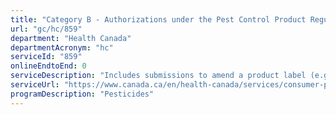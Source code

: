 ```yaml
---
title: "Category B - Authorizations under the Pest Control Product Regulations"
url: "gc/hc/859"
department: "Health Canada"
departmentAcronym: "hc"
serviceId: "859"
onlineEndtoEnd: 0
serviceDescription: "Includes submissions to amend a product label (e.g., changes in application rates, timing of applications, new pests, changes to precautionary statements), or to change the product chemistry. (PMRA)"
serviceUrl: "https://www.canada.ca/en/health-canada/services/consumer-product-safety/pesticides-pest-management/registrants-applicants.html"
programDescription: "Pesticides"
---
```

